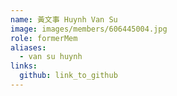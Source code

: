 ```yaml
---
name: 黃文事 Huynh Van Su 
image: images/members/606445004.jpg 
role: formerMem
aliases:
  - van su huynh
links:
  github: link_to_github 
---
```

